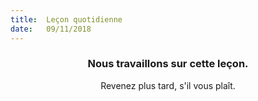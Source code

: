 ```yaml
---
title:  Leçon quotidienne
date:   09/11/2018
---
```


### <center>Nous travaillons sur cette leçon.</center>
<center>Revenez plus tard, s'il vous plaît.</center>